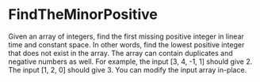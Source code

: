 # FindTheMinorPositive
Given an array of integers, find the first missing positive integer in linear time and constant space. In other words, find the lowest positive integer that does not exist in the array. The array can contain duplicates and negative numbers as well.  For example, the input [3, 4, -1, 1] should give 2. The input [1, 2, 0] should give 3.  You can modify the input array in-place.
